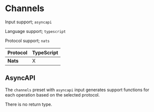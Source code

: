 # Channels


Input support; `asyncapi`

Language support; `typescript`

Protocol support; `nats`

| Protocol | TypeScript | 
|---|---|
| **Nats** | X |


## AsyncAPI

The `channels` preset with `asyncapi` input generates support functions for each operation based on the selected protocol.

There is no return type.
